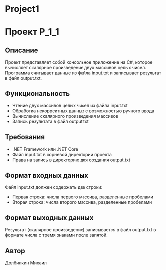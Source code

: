 # Project1
# Проект P_1_1

## Описание
Проект представляет собой консольное приложение на C#, которое вычисляет скалярное произведение двух массивов целых чисел. Программа считывает данные из файла input.txt и записывает результат в файл output.txt.

## Функциональность
- Чтение двух массивов целых чисел из файла input.txt
- Обработка некорректных данных с возможностью ручного ввода
- Вычисление скалярного произведения массивов
- Запись результата в файл output.txt

## Требования
- .NET Framework или .NET Core
- Файл input.txt в корневой директории проекта
- Права на запись в директорию для создания output.txt

## Формат входных данных
Файл input.txt должен содержать две строки:
- Первая строка: числа первого массива, разделенные пробелами
- Вторая строка: числа второго массива, разделенные пробелами

## Формат выходных данных
Результат (скалярное произведение) записывается в файл output.txt в формате числа с тремя знаками после запятой.

## Автор
Долбилкин Михаил
